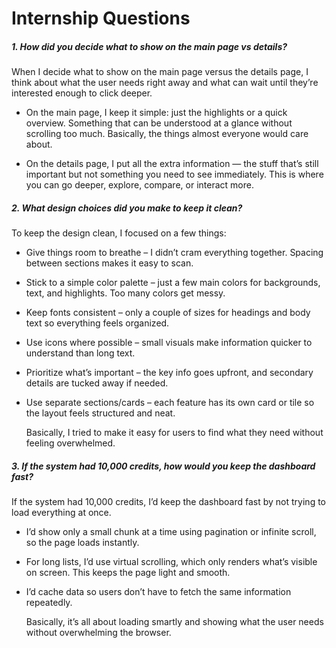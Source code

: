 # Internship Questions

##### 1. How did you decide what to show on the main page vs details?

When I decide what to show on the main page versus the details page, I think about what the user needs right away and what can wait until they’re interested enough to click deeper.

- On the main page, I keep it simple: just the highlights or a quick overview. Something that can be understood at a glance without scrolling too much. Basically, the things almost everyone would care about.

- On the details page, I put all the extra information — the stuff that’s still important but not something you need to see immediately. This is where you can go deeper, explore, compare, or interact more.

##### 2. What design choices did you make to keep it clean?

   To keep the design clean, I focused on a few things:

- Give things room to breathe – I didn’t cram everything together. Spacing between sections makes it easy to scan.

- Stick to a simple color palette – just a few main colors for backgrounds, text, and highlights. Too many colors get messy.

- Keep fonts consistent – only a couple of sizes for headings and body text so everything feels organized.

- Use icons where possible – small visuals make information quicker to understand than long text.

- Prioritize what’s important – the key info goes upfront, and secondary details are tucked away if needed.

- Use separate sections/cards – each feature has its own card or tile so the layout feels structured and neat.

  Basically, I tried to make it easy for users to find what they need without feeling overwhelmed.

##### 3. If the system had 10,000 credits, how would you keep the dashboard fast?

   If the system had 10,000 credits, I’d keep the dashboard fast by not trying to load everything at once.

- I’d show only a small chunk at a time using pagination or infinite scroll, so the page loads instantly.

- For long lists, I’d use virtual scrolling, which only renders what’s visible on screen. This keeps the page light and smooth.

- I’d cache data so users don’t have to fetch the same information repeatedly.

  Basically, it’s all about loading smartly and showing what the user needs without overwhelming the browser.
